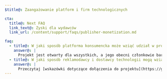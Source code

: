 ```yaml
---
$title@: Zaangażowanie platform i firm technologicznych

cta:
  title@: Next FAQ
  link_text@: Zyski dla wydawców
  link_url: /content/support/faqs/publisher-monetization.md

faq:
  - title@: W jaki sposób platforma konsumencka może wziąć udział w projekcie Accelerated Mobile Pages?
    answer@: |
      Projekt jest otwarty dla wszystkich, a jego obecni członkowie bardzo entuzjastycznie podchodzą do tematu zaangażowania platform konsumenckich. Google bezpłatnie udostępnia swoją pamięć podręczną wszystkim, w tym platformom konsumenckim, które chcą wyświetlać treści AMP. Można się z nami skontaktować poprzez [GitHub](https://github.com/ampproject/amphtml/issues/new) – na pytania odpowiemy tak szybko, jak to będzie możliwe.
  - title@: W jaki sposób reklamodawcy i dostawcy technologii mogą wziąć udział w projekcie Accelerated Mobile Pages?
    answer@: |
      Przeczytaj [wskazówki dotyczące dołączenia do projektu](https://github.com/ampproject/amphtml/tree/master/3p#ads) i skontaktuj się z nami za pośrednictwem [GitHubu](https://github.com/ampproject/amphtml/issues/new).
---
```

